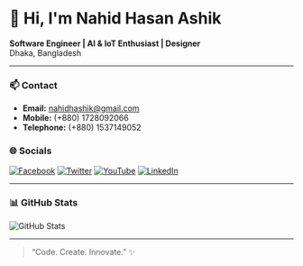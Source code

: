 # 👋 Hi, I'm Nahid Hasan Ashik

**Software Engineer | AI & IoT Enthusiast | Designer**  
Dhaka, Bangladesh

---

### 📫 Contact
- **Email:** [nahidhashik@gmail.com](mailto:nahidhashik@gmail.com)  
- **Mobile:** (+880) 1728092066  
- **Telephone:** (+880) 1537149052  
### 🌐 Socials
[![Facebook](https://img.shields.io/badge/Facebook-1877F2?style=for-the-badge&logo=facebook&logoColor=white)](https://facebook.com/nahidhasanashik) 
[![Twitter](https://img.shields.io/badge/Twitter-1DA1F2?style=for-the-badge&logo=twitter&logoColor=white)](https://twitter.com/) 
[![YouTube](https://img.shields.io/badge/YouTube-FF0000?style=for-the-badge&logo=youtube&logoColor=white)](https://youtube.com/@nahidhasanashik) 
[![LinkedIn](https://img.shields.io/badge/LinkedIn-0A66C2?style=for-the-badge&logo=linkedin&logoColor=white)](https://linkedin.com/in/nahidhasanashik)

---

### 📊 GitHub Stats
![GitHub Stats](https://github-readme-stats.vercel.app/api?username=nahidhasanashik&show_icons=true&theme=tokyonight)

---

> “Code. Create. Innovate.” ✨